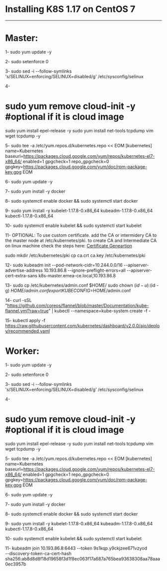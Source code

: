# Installing K8S 1.17 on CentOS 7
---------------------------------

Master:
=======
1-
sudo yum update -y

2-
sudo setenforce 0

3-
sudo sed -i --follow-symlinks 's/SELINUX=enforcing/SELINUX=disabled/g' /etc/sysconfig/selinux

4-
# sudo yum remove cloud-init -y #optional if it is cloud image
sudo yum install epel-release -y
sudo yum install net-tools tcpdump vim wget tcpdump -y

5-
sudo tee -a /etc/yum.repos.d/kubernetes.repo << EOM
[kubernetes]
name=Kubernetes
baseurl=https://packages.cloud.google.com/yum/repos/kubernetes-el7-x86_64/
enabled=1
gpgcheck=1
repo_gpgcheck=0
gpgkey=https://packages.cloud.google.com/yum/doc/rpm-package-key.gpg
EOM

6-
sudo yum update -y

7-
sudo yum install -y docker

8-
sudo systemctl enable docker && sudo systemctl start docker

9-
sudo yum install -y kubelet-1.17.8-0.x86_64 kubeadm-1.17.8-0.x86_64 kubectl-1.17.8-0.x86_64

10-
sudo systemctl enable kubelet && sudo systemctl start kubelet

11-
OPTIONAL: To use custom certificate. add the CA or intermidery CA to the master node at /etc/kubernetes/pki. to create CA and Intermediate CA on linux machine check the steps here: [Certificate Geneartion](<URL GOES HERE>)

sudo mkdir /etc/kubernetes/pki
cp ca.crt ca.key /etc/kubernetes/pki



12-
sudo kubeadm init --pod-network-cidr=10.244.0.0/16 --apiserver-advertise-address 10.193.86.8 --ignore-preflight-errors=all --apiserver-cert-extra-sans k8s-master.emea-ce.local,10.193.86.8

13-
sudo cp /etc/kubernetes/admin.conf $HOME/
sudo chown $(id -u):$(id -g) $HOME/admin.conf
export KUBECONFIG=$HOME/admin.conf

14-
curl -sSL "https://github.com/coreos/flannel/blob/master/Documentation/kube-flannel.yml?raw=true" | kubectl --namespace=kube-system create -f -

15-
kubectl apply -f https://raw.githubusercontent.com/kubernetes/dashboard/v2.0.0/aio/deploy/recommended.yaml


#####

Worker:
=======
1-
sudo yum update -y

2-
sudo setenforce 0

3-
sudo sed -i --follow-symlinks 's/SELINUX=enforcing/SELINUX=disabled/g' /etc/sysconfig/selinux

4-
# sudo yum remove cloud-init -y #optional if it is cloud image
sudo yum install epel-release -y
sudo yum install net-tools tcpdump vim wget tcpdump -y

5-
sudo tee -a /etc/yum.repos.d/kubernetes.repo << EOM
[kubernetes]
name=Kubernetes
baseurl=https://packages.cloud.google.com/yum/repos/kubernetes-el7-x86_64/
enabled=1
gpgcheck=1
repo_gpgcheck=0
gpgkey=https://packages.cloud.google.com/yum/doc/rpm-package-key.gpg
EOM

6-
sudo yum update -y

7-
sudo yum install -y docker

8-
sudo systemctl enable docker && sudo systemctl start docker

9-
sudo yum install -y kubelet-1.17.8-0.x86_64 kubeadm-1.17.8-0.x86_64 kubectl-1.17.8-0.x86_64

10-
sudo systemctl enable kubelet && sudo systemctl start kubelet

11-
kubeadm join 10.193.86.8:6443 --token 9s1kqp.y9ckjzee671vzyod \
    --discovery-token-ca-cert-hash sha256:ab8d8d8f18d19658f3d1f8ec063f17a687a765bea93638308aa78aaa0ec3957b
